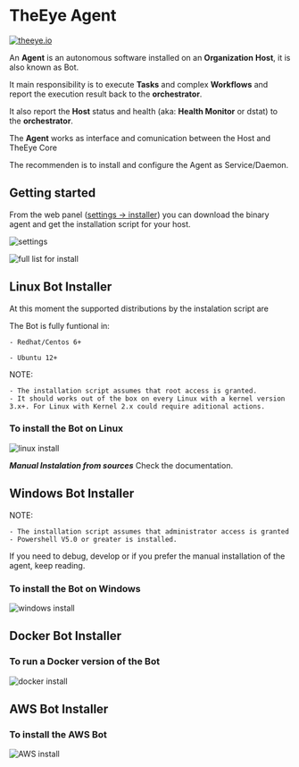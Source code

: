 # TheEye Agent

[![theeye.io](/en/images/logo-theeye-theOeye-logo2.png)](https://theeye.io/en/index.html)

An **Agent** is an autonomous software installed on an **Organization** **Host**, it is also known as Bot.

It main responsibility is to execute **Tasks** and complex **Workflows** and report the execution result back to the **orchestrator**.

It also report the **Host** status and health \(aka: **Health Monitor** or dstat\) to the **orchestrator**.

The **Agent** works as interface and comunication between the Host and TheEye Core

The recommenden is to install and configure the Agent as Service/Daemon.

## Getting started

From the web panel ([settings -> installer](https://app.theeye.io/dashboard#installer)) you can download the binary agent and get the installation script for your host.

![settings](/en/images/Settings.jpg)


![full list for install](/en/images/TheEye-Agent-Full-list.jpg)


## Linux Bot Installer

At this moment the supported distributions by the instalation script are

The Bot is fully funtional in:

    - Redhat/Centos 6+

    - Ubuntu 12+


NOTE: 

    - The installation script assumes that root access is granted.
    - It should works out of the box on every Linux with a kernel version 3.x+. For Linux with Kernel 2.x could require aditional actions.


### To install the Bot on Linux

![linux install](/en/images/TheEye-Agent-Linux-Install.jpg)

***Manual Instalation from sources***
Check the documentation.

## Windows Bot Installer

NOTE: 

    - The installation script assumes that administrator access is granted
    - Powershell V5.0 or greater is installed.

If you need to debug, develop or if you prefer the manual installation of the agent, keep reading.

### To install the Bot on Windows

![windows install](/en/images/TheEye-Agent-Windows-Install.jpg)

## Docker Bot Installer

### To run a Docker version of the Bot

![docker install](/en/images/TheEye-Agent-Docker-Install.jpg)

## AWS Bot Installer

### To install the AWS Bot

![AWS install](/en/images/TheEye-Agent-AWS-Install.jpg)
